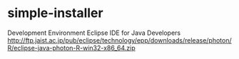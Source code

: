 # simple-installer

Development Environment
Eclipse IDE for Java Developers
http://ftp.jaist.ac.jp/pub/eclipse/technology/epp/downloads/release/photon/R/eclipse-java-photon-R-win32-x86_64.zip


